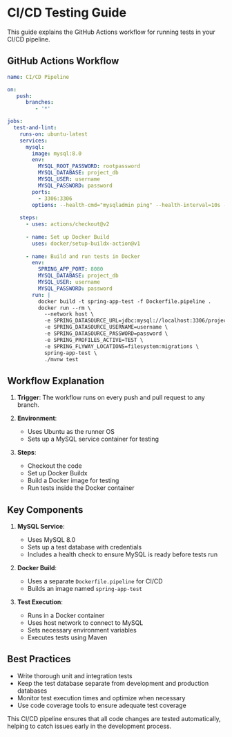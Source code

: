 # CI/CD Testing Guide

This guide explains the GitHub Actions workflow for running tests in your CI/CD pipeline.

## GitHub Actions Workflow

```yaml
name: CI/CD Pipeline

on:
   push:
      branches:
         - '*'

jobs:
  test-and-lint:
    runs-on: ubuntu-latest
    services:
      mysql:
        image: mysql:8.0
        env:
          MYSQL_ROOT_PASSWORD: rootpassword
          MYSQL_DATABASE: project_db
          MYSQL_USER: username
          MYSQL_PASSWORD: password
        ports:
          - 3306:3306
        options: --health-cmd="mysqladmin ping" --health-interval=10s --health-timeout=5s --health-retries=3
    
    steps:
      - uses: actions/checkout@v2
      
      - name: Set up Docker Build
        uses: docker/setup-buildx-action@v1
      
      - name: Build and run tests in Docker
        env:
          SPRING_APP_PORT: 8080
          MYSQL_DATABASE: project_db
          MYSQL_USER: username
          MYSQL_PASSWORD: password
        run: |
          docker build -t spring-app-test -f Dockerfile.pipeline .
          docker run --rm \
            --network host \
            -e SPRING_DATASOURCE_URL=jdbc:mysql://localhost:3306/project_db \
            -e SPRING_DATASOURCE_USERNAME=username \
            -e SPRING_DATASOURCE_PASSWORD=password \
            -e SPRING_PROFILES_ACTIVE=TEST \
            -e SPRING_FLYWAY_LOCATIONS=filesystem:migrations \
            spring-app-test \
            ./mvnw test
```

## Workflow Explanation

1. **Trigger**: The workflow runs on every push and pull request to any branch.

2. **Environment**:
    - Uses Ubuntu as the runner OS
    - Sets up a MySQL service container for testing

3. **Steps**:
    - Checkout the code
    - Set up Docker Buildx
    - Build a Docker image for testing
    - Run tests inside the Docker container

## Key Components

1. **MySQL Service**:
    - Uses MySQL 8.0
    - Sets up a test database with credentials
    - Includes a health check to ensure MySQL is ready before tests run

2. **Docker Build**:
    - Uses a separate `Dockerfile.pipeline` for CI/CD
    - Builds an image named `spring-app-test`

3. **Test Execution**:
    - Runs in a Docker container
    - Uses host network to connect to MySQL
    - Sets necessary environment variables
    - Executes tests using Maven

## Best Practices

- Write thorough unit and integration tests
- Keep the test database separate from development and production databases
- Monitor test execution times and optimize when necessary
- Use code coverage tools to ensure adequate test coverage

This CI/CD pipeline ensures that all code changes are tested automatically, helping to catch issues early in the development process.